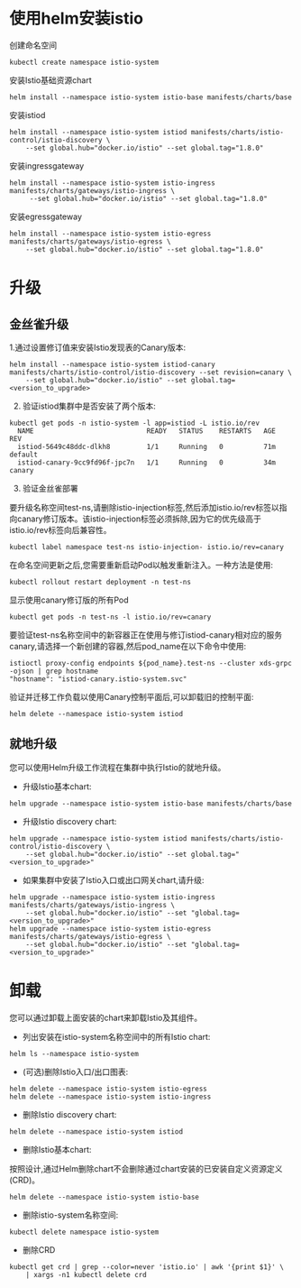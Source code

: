 # 使用helm安装istio

创建命名空间

```shell
kubectl create namespace istio-system
```
 
安装Istio基础资源chart

```shell
helm install --namespace istio-system istio-base manifests/charts/base
```

安装istiod

```shell
helm install --namespace istio-system istiod manifests/charts/istio-control/istio-discovery \
    --set global.hub="docker.io/istio" --set global.tag="1.8.0"
```


安装ingressgateway    

```shell
helm install --namespace istio-system istio-ingress manifests/charts/gateways/istio-ingress \
     --set global.hub="docker.io/istio" --set global.tag="1.8.0"
```

安装egressgateway  

```shell
helm install --namespace istio-system istio-egress manifests/charts/gateways/istio-egress \
    --set global.hub="docker.io/istio" --set global.tag="1.8.0"
``` 

# 升级

## 金丝雀升级

1.通过设置修订值来安装Istio发现表的Canary版本:

```shell
helm install --namespace istio-system istiod-canary manifests/charts/istio-control/istio-discovery --set revision=canary \
    --set global.hub="docker.io/istio" --set global.tag=<version_to_upgrade>
```

 
2. 验证istiod集群中是否安装了两个版本:

```shell
kubectl get pods -n istio-system -l app=istiod -L istio.io/rev
  NAME                            READY   STATUS    RESTARTS   AGE   REV
  istiod-5649c48ddc-dlkh8         1/1     Running   0          71m   default
  istiod-canary-9cc9fd96f-jpc7n   1/1     Running   0          34m   canary
```

3. 验证金丝雀部署

要升级名称空间test-ns,请删除istio-injection标签,然后添加istio.io/rev标签以指向canary修订版本。该istio-injection标签必须拆除,因为它的优先级高于istio.io/rev标签向后兼容性。

```shell
kubectl label namespace test-ns istio-injection- istio.io/rev=canary
```

在命名空间更新之后,您需要重新启动Pod以触发重新注入。一种方法是使用:

```shell
kubectl rollout restart deployment -n test-ns
```

显示使用canary修订版的所有Pod

```shell
kubectl get pods -n test-ns -l istio.io/rev=canary
```


要验证test-ns名称空间中的新容器正在使用与修订istiod-canary相对应的服务canary,请选择一个新创建的容器,然后pod_name在以下命令中使用:

```shell
istioctl proxy-config endpoints ${pod_name}.test-ns --cluster xds-grpc -ojson | grep hostname
"hostname": "istiod-canary.istio-system.svc"
```


验证并迁移工作负载以使用Canary控制平面后,可以卸载旧的控制平面:

```shell
helm delete --namespace istio-system istiod
```

## 就地升级

您可以使用Helm升级工作流程在集群中执行Istio的就地升级。

- 升级Istio基本chart:

```shell
helm upgrade --namespace istio-system istio-base manifests/charts/base
```

- 升级Istio discovery chart:

```shell
helm upgrade --namespace istio-system istiod manifests/charts/istio-control/istio-discovery \
    --set global.hub="docker.io/istio" --set global.tag="<version_to_upgrade>"
```
 
- 如果集群中安装了Istio入口或出口网关chart,请升级:

```shell
helm upgrade --namespace istio-system istio-ingress manifests/charts/gateways/istio-ingress \
    --set global.hub="docker.io/istio" --set "global.tag=<version_to_upgrade>"
helm upgrade --namespace istio-system istio-egress manifests/charts/gateways/istio-egress \
    --set global.hub="docker.io/istio" --set "global.tag=<version_to_upgrade>"
``` 
    
# 卸载

您可以通过卸载上面安装的chart来卸载Istio及其组件。

- 列出安装在istio-system名称空间中的所有Istio chart:

```shell
helm ls --namespace istio-system
```


- (可选)删除Istio入口/出口图表:

```shell
helm delete --namespace istio-system istio-egress
helm delete --namespace istio-system istio-ingress
```

- 删除Istio discovery chart:

```shell
helm delete --namespace istio-system istiod
```

- 删除Istio基本chart:

按照设计,通过Helm删除chart不会删除通过chart安装的已安装自定义资源定义(CRD)。

```shell
helm delete --namespace istio-system istio-base
```

- 删除istio-system名称空间:

```shell
kubectl delete namespace istio-system
```

- 删除CRD

```shell
kubectl get crd | grep --color=never 'istio.io' | awk '{print $1}' \
    | xargs -n1 kubectl delete crd
```